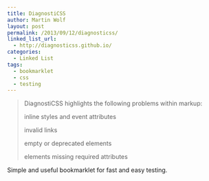 ```yaml
---
title: DiagnostiCSS
author: Martin Wolf
layout: post
permalink: /2013/09/12/diagnosticss/
linked_list_url:
  - http://diagnosticss.github.io/
categories:
  - Linked List
tags:
  - bookmarklet
  - css
  - testing
---
```

> DiagnostiCSS highlights the following problems within markup:
> 
> inline styles and event attributes
> 
> invalid links
> 
> empty or deprecated elements
> 
> elements missing required attributes

Simple and useful bookmarklet for fast and easy testing.